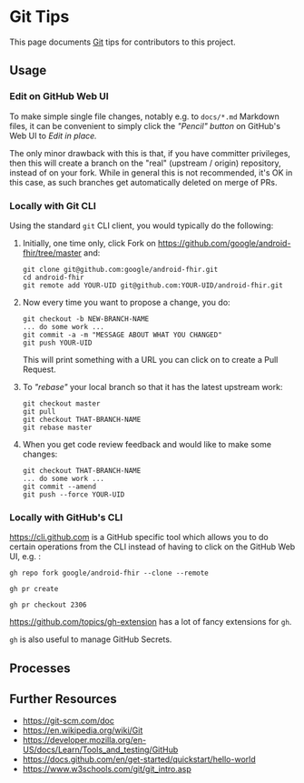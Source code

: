 # Git Tips

This page documents [Git](https://git-scm.com) tips for contributors to this project.

## Usage

### Edit on GitHub Web UI

To make simple single file changes, notably e.g. to `docs/*.md` Markdown files,
it can be convenient to simply click the _"Pencil" button_ on GitHub's Web UI
to _Edit in place._

The only minor drawback with this is that, if you have committer privileges,
then this will create a branch on the "real" (upstream / origin) repository,
instead of on your fork. While in general this is not recommended, it's OK
in this case, as such branches get automatically deleted on merge of PRs.

### Locally with Git CLI

Using the standard `git` CLI client, you would typically do the following:

1. Initially, one time only, click Fork on https://github.com/google/android-fhir/tree/master and:

       git clone git@github.com:google/android-fhir.git
       cd android-fhir
       git remote add YOUR-UID git@github.com:YOUR-UID/android-fhir.git

2. Now every time you want to propose a change, you do:

       git checkout -b NEW-BRANCH-NAME
       ... do some work ...
       git commit -a -m "MESSAGE ABOUT WHAT YOU CHANGED"
       git push YOUR-UID

   This will print something with a URL you can click on to create a Pull Request.

3. To _"rebase"_ your local branch so that it has the latest upstream work:

       git checkout master
       git pull
       git checkout THAT-BRANCH-NAME
       git rebase master

4. When you get code review feedback and would like to make some changes:

       git checkout THAT-BRANCH-NAME
       ... do some work ...
       git commit --amend
       git push --force YOUR-UID

### Locally with GitHub's CLI

https://cli.github.com is a GitHub specific tool which allows you to do certain
operations from the CLI instead of having to click on the GitHub Web UI, e.g. :

    gh repo fork google/android-fhir --clone --remote

    gh pr create

    gh pr checkout 2306

https://github.com/topics/gh-extension has a lot of fancy extensions for `gh`.

`gh` is also useful to manage GitHub Secrets.

## Processes

## Further Resources

* https://git-scm.com/doc
* https://en.wikipedia.org/wiki/Git
* https://developer.mozilla.org/en-US/docs/Learn/Tools_and_testing/GitHub
* https://docs.github.com/en/get-started/quickstart/hello-world
* https://www.w3schools.com/git/git_intro.asp
